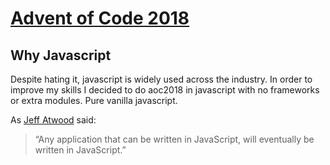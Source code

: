 # [Advent of Code 2018](https://adventofcode.com/2018)

## Why Javascript

Despite hating it, javascript is widely used across the industry.
In order to improve my skills I decided to do aoc2018 in javascript with no frameworks or extra modules. Pure vanilla javascript.

As [Jeff Atwood](https://en.wikipedia.org/wiki/Jeff_Atwood) said:

> “Any application that can be written in JavaScript, will eventually be written in JavaScript.”
